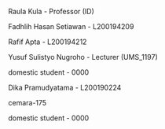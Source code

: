 Raula Kula - Professor (ID)

Fadhlih Hasan Setiawan - L200194209

Rafif Apta - L200194212

Yusuf Sulistyo Nugroho - Lecturer (UMS_1197)


domestic student - 0000

Dika Pramudyatama - L200190224
 
cemara-175

domestic student - 0000
 
